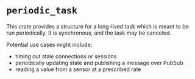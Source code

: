 # `periodic_task`

This crate provides a structure for a long-lived task which is meant to be run periodically. It is synchronous, and the task may be canceled.

Potential use cases might include:

- timing out stale connections or sessions
- periodically updating state and publishing a message over PubSub
- reading a value from a sensor at a prescribed rate
